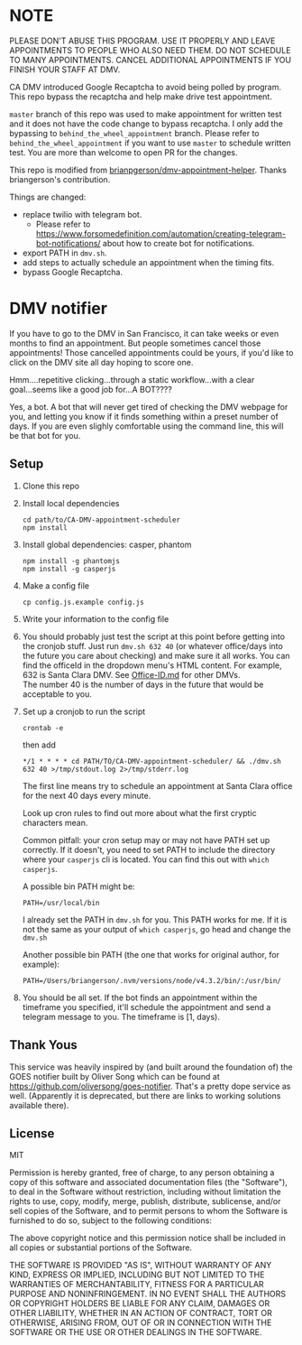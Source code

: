 # NOTE

PLEASE DON'T ABUSE THIS PROGRAM. USE IT PROPERLY AND LEAVE APPOINTMENTS TO PEOPLE WHO ALSO NEED THEM.
DO NOT SCHEDULE TO MANY APPOINTMENTS. CANCEL ADDITIONAL APPOINTMENTS IF YOU FINISH YOUR STAFF AT DMV.

CA DMV introduced Google Recaptcha to avoid being polled by program.
This repo bypass the recaptcha and help make drive test appointment.

`master` branch of this repo was used to make appointment for written test and it does not have the code change to bypass recaptcha. I only add the bypassing to `behind_the_wheel_appointment` branch. Please refer to `behind_the_wheel_appointment` if you want to use `master` to schedule written test. You are more than welcome to open PR for the changes. 

This repo is modified from [brianpgerson/dmv-appointment-helper](https://github.com/brianpgerson/dmv-appointment-helper). Thanks briangerson's contribution.

Things are changed:
- replace twilio with telegram bot.
    - Please refer to https://www.forsomedefinition.com/automation/creating-telegram-bot-notifications/ about how to create bot for notifications.
- export PATH in `dmv.sh`.
- add steps to actually schedule an appointment when the timing fits.
- bypass Google Recaptcha.

# DMV notifier

If you have to go to the DMV in San Francisco, it can take weeks or even months to find an appointment. But people sometimes cancel those appointments! Those cancelled appointments could be yours, if you'd like to click on the DMV site all day hoping to score one.

Hmm....repetitive clicking...through a static workflow...with a clear goal...seems like a good job for...A BOT????

Yes, a bot. A bot that will never get tired of checking the DMV webpage for you, and letting you know if it finds something within a preset number of days. If you are even slighly comfortable using the command line, this will be that bot for you. 

## Setup

1. Clone this repo
2. Install local dependencies

    ```
    cd path/to/CA-DMV-appointment-scheduler
    npm install
    ```

3. Install global dependencies: casper, phantom

    ```
    npm install -g phantomjs
    npm install -g casperjs
    ```
4. Make a config file

    ```
    cp config.js.example config.js
    ```

5. Write your information to the config file

6. You should probably just test the script at this point before getting into the cronjob stuff. 
Just run `dmv.sh 632 40` (or whatever office/days into the future you care about checking) and make sure it all works.
You can find the officeId in the dropdown menu's HTML content. For example, 632 is Santa Clara DMV. See [Office-ID.md](Office-ID.md) for other DMVs.  
The number 40 is the number of days in the future that would be acceptable to you.

7. Set up a cronjob to run the script

    ```
    crontab -e
    ```

    then add

    ```
    */1 * * * * cd PATH/TO/CA-DMV-appointment-scheduler/ && ./dmv.sh 632 40 >/tmp/stdout.log 2>/tmp/stderr.log
    ```
    The first line means try to schedule an appointment at Santa Clara office for the next 40 days every minute.
    
    Look up cron rules to find out more about what the first cryptic characters mean.

    Common pitfall: your cron setup may or may not have PATH set up correctly. If it doesn't, you need to set PATH to include the directory where your `casperjs` cli is located. You can find this out with `which casperjs`.
    
    A possible bin PATH might be: 

    ```
    PATH=/usr/local/bin
    ```
    
    I already set the PATH in `dmv.sh` for you. This PATH works for me.
    If it is not the same as your output of `which casperjs`, go head and change the `dmv.sh` 

    Another possible bin PATH (the one that works for original author, for example):

    ```
    PATH=/Users/briangerson/.nvm/versions/node/v4.3.2/bin/:/usr/bin/
    ```

8. You should be all set. If the bot finds an appointment within the timeframe you specified, it'll schedule the appointment and send a telegram message to you. The timeframe is [1, days).


## Thank Yous
This service was heavily inspired by (and built around the foundation of) the GOES notifier built by Oliver Song which can be found at https://github.com/oliversong/goes-notifier. That's a pretty dope service as well. (Apparently it is deprecated, but there are links to working solutions available there).

## License
MIT

Permission is hereby granted, free of charge, to any person obtaining a copy of this software and associated documentation files (the "Software"), to deal in the Software without restriction, including without limitation the rights to use, copy, modify, merge, publish, distribute, sublicense, and/or sell copies of the Software, and to permit persons to whom the Software is furnished to do so, subject to the following conditions:

The above copyright notice and this permission notice shall be included in all copies or substantial portions of the Software.

THE SOFTWARE IS PROVIDED "AS IS", WITHOUT WARRANTY OF ANY KIND, EXPRESS OR IMPLIED, INCLUDING BUT NOT LIMITED TO THE WARRANTIES OF MERCHANTABILITY, FITNESS FOR A PARTICULAR PURPOSE AND NONINFRINGEMENT. IN NO EVENT SHALL THE AUTHORS OR COPYRIGHT HOLDERS BE LIABLE FOR ANY CLAIM, DAMAGES OR OTHER LIABILITY, WHETHER IN AN ACTION OF CONTRACT, TORT OR OTHERWISE, ARISING FROM, OUT OF OR IN CONNECTION WITH THE SOFTWARE OR THE USE OR OTHER DEALINGS IN THE SOFTWARE.
